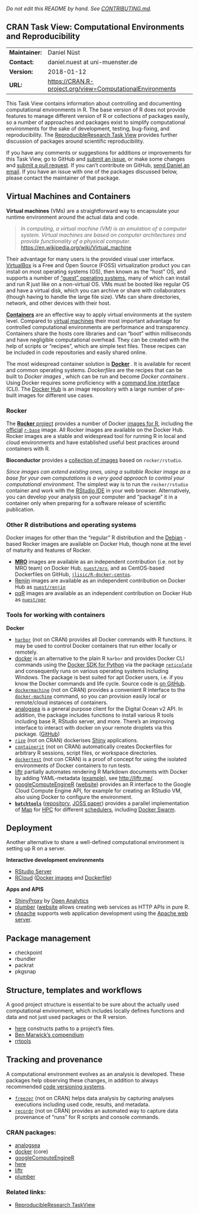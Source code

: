 *Do not edit this README by hand. See [CONTRIBUTING.md](CONTRIBUTING.md).*

## CRAN Task View: Computational Environments and Reproducibility

|                 |                                                             |
| --------------- | ----------------------------------------------------------- |
| **Maintainer:** | Daniel Nüst                                                 |
| **Contact:**    | daniel.nuest at uni-muenster.de                             |
| **Version:**    | 2018-01-12                                                  |
| **URL:**        | <https://CRAN.R-project.org/view=ComputationalEnvironments> |

<div>

This Task View contains information about controlling and documenting computational environments in R. The base version of R does not provide features to manage different version of R or collections of packages easily, so a number of approaches and packages exist to simplify computational environments for the sake of development, testing, bug-fixing, and reproducibility. The [ReproducibleResearch Task View](https://cran.r-project.org/view=ReproducibleResearch) provides further discussion of packages around scientific reproducibility.

If you have any comments or suggestions for additions or improvements for this Task View, go to GitHub and [submit an issue](https://github.com/o2r-project/ctv-computational-environments/issues), or make some changes and [submit a pull request](https://github.com/o2r-project/ctv-computational-environments/pulls). If you can’t contribute on GitHub, [send Daniel an email](mailto:daniel.nuest@uni-muenster.de). If you have an issue with one of the packages discussed below, please contact the maintainer of that package.

## Virtual Machines and Containers

**Virtual machines** (VMs) are a straightforward way to encapsulate your runtime environment around the actual data and code.

> *In computing, a virtual machine (VM) is an emulation of a computer system. Virtual machines are based on computer architectures and provide functionality of a physical computer.* <https://en.wikipedia.org/wiki/Virtual_machine>

Their advantage for many users is the provided visual user interface. [VirtualBox](https://www.virtualbox.org/) is a Free and Open Source (FOSS) virtualization product you can install on most operating systems (OS), then known as the “host” OS, and supports a number of [“guest” operating systems](https://www.virtualbox.org/wiki/Guest_OSes), many of which can install and run R just like on a non-virtual OS. VMs must be booted like regular OS and have a virtual disk, which you can archive or share with collaborators (though having to handle the large file size). VMs can share directories, network, and other devices with their host.

[**Containers**](https://en.wikipedia.org/wiki/Linux_containers) are an effective way to apply virtual environments at the system level. Compared to [virtual machines](#virtual-machines) their most important advantage for controlled computational environments are performance and transparency. Containers share the hosts core libraries and can “boot” within milliseconds and have negligible computational overhead. They can be created with the help of scripts or “recipes”, which are simple text files. These recipes can be included in code repositories and easily shared online.

The most widespread container solution is **[Docker](https://docker.com)** . It is available for recent and common operating systems. *Dockerfiles* are the recipes that can be built to *Docker images* , which can be run and become *Docker containers* . Using Docker requires some proficiency with a [command line interface](https://en.wikipedia.org/wiki/Command-line_interface) (CLI). The [Docker Hub](http://hub.docker.com/) is an image repository with a large number of pre-built images for different use cases.

### Rocker

The [**Rocker** project](http://rocker-project.org/) provides a number of Docker [images for R](https://www.rocker-project.org/images/), including the [official](https://docs.docker.com/docker-hub/official_repos/) [`r-base`](https://hub.docker.com/_/r-base/) image. All Rocker images are available on the Docker Hub. Rocker images are a stable and widespread tool for running R in local and cloud environments and have established useful best practices around containers with R.

**Bioconductor** provides a [collection of images](http://bioconductor.org/help/docker/) based on `rocker/rstudio`.

*Since images can extend existing ones, using a suitable Rocker image as a base for your own computations is a very good approach to control your computational environment.* The simplest way is to run the `rocker/rstudio` container and work with the [RStudio IDE](https://www.rstudio.com/products/rstudio/) in your web browser. Alternatively, you can develop your analysis on your computer and “package” it in a container only when preparing for a software release of scientific publication.

### Other R distributions and operating systems

Docker images for other than the “regular” R distribution and the [Debian](https://www.debian.org) -based Rocker images are available on Docker Hub, though none at the level of maturity and features of Rocker.

  - **[MRO](https://mran.microsoft.com/open)** images are available as an independent contribution (i.e. not by MRO team) on Docker Hub, [`nuest/mro`](https://hub.docker.com/r/nuest/mro/), and as CentOS-based Dockerfiles on GitHub, [`jlisic/R-docker-centos`](https://github.com/jlisic/R-docker-centos).
  - [Renjin](http://www.renjin.org/about.html) images are available as an independent contribution on Docker Hub as [`nuest/renjin`](https://hub.docker.com/r/nuest/renjin/)
  - [pqR](http://www.pqr-project.org/) images are available as an independent contribution on Docker Hub as [`nuest/pqr`](https://hub.docker.com/r/nuest/pqr/)

### Tools for working with containers

**Docker**

  - [`harbor`](https://github.com/wch/harbor/) (not on CRAN) provides all Docker commands with R functions. It may be used to control Docker containers that run either locally or remotely.
  - [docker](http://cran.r-project.org/web/packages/docker/index.html) is an alternative to the plain R `harbor` and provides Docker CLI commands using the [Docker SDK for Python](https://docker-py.readthedocs.io/en/stable/) via the package [`reticulate`](https://rstudio.github.io/reticulate/) and consequently runs on various operating systems including Windows. The package is best suited for apt Docker users, i.e. if you know the Docker commands and life cycle. Source code is [on GitHub](https://github.com/bhaskarvk/docker).
  - [`dockermachine`](https://github.com/cboettig/dockermachine) (not on CRAN) provides a convenient R interface to the [`docker-machine`](https://docs.docker.com/machine/overview/) command, so you can provision easily local or remote/cloud instances of containers.
  - [analogsea](http://cran.r-project.org/web/packages/analogsea/index.html) is a general purpose client for the Digital Ocean v2 API. In addition, the package includes functions to install various R tools including base R, RStudio server, and more. There’s an improving interface to interact with docker on your remote droplets via this package. ([GitHub](https://github.com/sckott/analogsea))
  - [`rize`](https://github.com/cole-brokamp/rize) (not on CRAN) dockerises [Shiny](https://shiny.rstudio.com/) applications.
  - [`containerit`](https://github.com/o2r-project/containerit) (not on CRAN) automatically creates Dockerfiles for arbitrary R sessions, script files, or workspace directories.
  - [`dockertest`](https://github.com/traitecoevo/dockertest) (not con CRAN) is a proof of concept for using the isolated environments of Docker containers to run tests.
  - [liftr](http://cran.r-project.org/web/packages/liftr/index.html) partially automates rendering R Markdown documents with Docker by adding YAML-metadata ([example](https://github.com/road2stat/dockflow/blob/master/config/sequencing.yml)), see <http://liftr.me/>.
  - [googleComputeEngineR](http://cran.r-project.org/web/packages/googleComputeEngineR/index.html) ([website](https://cloudyr.github.io/googleComputeEngineR/)) provides an R interface to the Google Cloud Compute Engine API, for example for creating an RStudio VM, also using Docker to configure the environment.
  - [**`batchtools`**](https://cran.r-project.org/package=batchtools) ([repository](https://github.com/mllg/batchtools), [JOSS paper](http://dx.doi.org/10.21105/joss.00135)) provides a parallel implementation of [Map](https://en.wikipedia.org/wiki/Map_\(parallel_pattern\)) for [HPC](https://en.wikipedia.org/wiki/Supercomputer) for different [schedulers](https://en.wikipedia.org/wiki/Job_scheduler), including [Docker Swarm](https://docs.docker.com/engine/swarm/).

## Deployment

Another alternative to share a well-defined computational environment is setting up R on a server.

**Interactive development environments**

  - [RStudio Server](https://www.rstudio.com/products/rstudio/#Server)
  - [RCloud](http://rcloud.social) ([Docker images](https://hub.docker.com/r/rcl0ud/rcloud/) and [Dockerfile](https://github.com/att/rcloud/tree/master/docker))

**Apps and APIS**

  - [ShinyProxy](https://www.shinyproxy.io/) by [Open Analytics](https://www.openanalytics.eu/)
  - [plumber](http://cran.r-project.org/web/packages/plumber/index.html) ([website](https://www.rplumber.io/) allows creating web services as HTTP APIs in pure R.
  - [rApache](http://rapache.net) supports web application development using the [Apache web server](https://httpd.apache.org/).

## Package management

  - checkpoint
  - rbundler
  - packrat
  - pkgsnap

## Structure, templates and workflows

A good project structure is essential to be sure about the actually used computational environment, which includes locally defines functions and data and not just used packages or the R version.

  - [here](http://cran.r-project.org/web/packages/here/index.html) constructs paths to a project’s files.
  - [Ben Marwick’s compendium](https://github.com/benmarwick/researchcompendium)
  - [rrtools](https://github.com/benmarwick/rrtools)

## Tracking and provenance

A computational environment evolves as an analysis is developed. These packages help observing these changes, in addition to always recommended [code versioning systems](https://en.wikipedia.org/wiki/Version%20control%20systems).

  - [`freezer`](https://github.com/ekernf01/freezr) (not on CRAN) helps data analysis by capturing analyses executions including used code, results, and metadata.
  - [`recordr`](https://github.com/NCEAS/recordr) (not on CRAN) provides an automated way to capture data provenance of “runs” for R scripts and console commands.

</div>

### CRAN packages:

  - [analogsea](http://cran.r-project.org/web/packages/analogsea/index.html)
  - [docker](http://cran.r-project.org/web/packages/docker/index.html) (core)
  - [googleComputeEngineR](http://cran.r-project.org/web/packages/googleComputeEngineR/index.html)
  - [here](http://cran.r-project.org/web/packages/here/index.html)
  - [liftr](http://cran.r-project.org/web/packages/liftr/index.html)
  - [plumber](http://cran.r-project.org/web/packages/plumber/index.html)

### Related links:

  - [ReproducibleResearch TaskView](https://cran.r-project.org/view=ReproducibleResearch)
